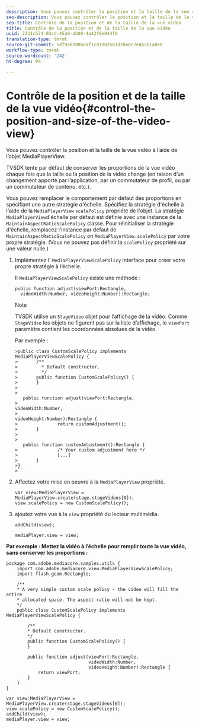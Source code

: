 ```yaml
---
description: Vous pouvez contrôler la position et la taille de la vue vidéo à l’aide de l’objet MediaPlayerView.
seo-description: Vous pouvez contrôler la position et la taille de la vue vidéo à l’aide de l’objet MediaPlayerView.
seo-title: Contrôle de la position et de la taille de la vue vidéo
title: Contrôle de la position et de la taille de la vue vidéo
uuid: 2231c574-03cd-45a8-ab00-4a42f8e044f0
translation-type: tm+mt
source-git-commit: 5df9a8b98baaf1cd1803581d2b60c7ed4261a0e8
workflow-type: tm+mt
source-wordcount: '242'
ht-degree: 0%

---
```



# Contrôle de la position et de la taille de la vue vidéo{#control-the-position-and-size-of-the-video-view}

Vous pouvez contrôler la position et la taille de la vue vidéo à l’aide de l’objet MediaPlayerView.

TVSDK tente par défaut de conserver les proportions de la vue vidéo chaque fois que la taille ou la position de la vidéo change (en raison d’un changement apporté par l’application, par un commutateur de profil, ou par un commutateur de contenu, etc.).

Vous pouvez remplacer le comportement par défaut des proportions en spécifiant une autre stratégie *d’*&#x200B;échelle. Spécifiez la stratégie d&#39;échelle à l&#39;aide de la `MediaPlayerView` `scalePolicy` propriété de l&#39;objet. La stratégie `MediaPlayerView`d&#39;échelle par défaut est définie avec une instance de la `MaintainAspectRatioScalePolicy` classe. Pour réinitialiser la stratégie d&#39;échelle, remplacez l&#39;instance par défaut de `MaintainAspectRatioScalePolicy` on `MediaPlayerView.scalePolicy` par votre propre stratégie. (Vous ne pouvez pas définir la `scalePolicy` propriété sur une valeur nulle.)

1. Implémentez l’ `MediaPlayerViewScalePolicy` interface pour créer votre propre stratégie à l’échelle.

   Il `MediaPlayerViewScalePolicy` existe une méthode :

   ```
   public function adjust(viewPort:Rectangle, 
     videoWidth:Number, videoHeight:Number):Rectangle;
   ```

   >[!NOTE]
   >
   >TVSDK utilise un `StageVideo` objet pour l’affichage de la vidéo. Comme `StageVideo` les objets ne figurent pas sur la liste d’affichage, le `viewPort` paramètre contient les coordonnées absolues de la vidéo.
   >
   >
   >Par exemple :
   >
   >
   ```
   >public class CustomScalePolicy implements MediaPlayerViewScalePolicy { 
   >       /** 
   >         * Default constructor. 
   >         */ 
   >       public function CustomScalePolicy() { 
   >       } 
   > 
   >    
      public function adjust(viewPort:Rectangle,  
   >                                                     videoWidth:Number,  
   >                                                     videoHeight:Number):Rectangle { 
   >               return customAdjustment(); 
   >       } 
   > 
   >    
      public function customAdjustment():Rectangle { 
   >               /* Your custom adjustment here */ 
   >               [...] 
   >       } 
   >}
   >```

1. Affectez votre mise en oeuvre à la `MediaPlayerView` propriété.

   ```
   var view:MediaPlayerView = MediaPlayerView.create(stage.stageVideos[0]); 
   view.scalePolicy = new CustomScalePolicy();
   ```

1. ajoutez votre vue à la `view` propriété du lecteur multimédia.

   ```
   addChild(view); 
   
   mediaPlayer.view = view;
   ```

<!--<a id="example_7B08ECCDA17B4DD191FC672BD1F4C850"></a>-->

**Par exemple : Mettez la vidéo à l’échelle pour remplir toute la vue vidéo, sans conserver les proportions :**

```
package com.adobe.mediacore.samples.utils { 
    import com.adobe.mediacore.view.MediaPlayerViewScalePolicy; 
    import flash.geom.Rectangle; 
 
    /** 
    * A very simple custom scale policy - the video will fill the entire 
    * allocated space. The aspect ratio will not be kept. 
    */ 
    public class CustomScalePolicy implements MediaPlayerViewScalePolicy { 
 
        /** 
        * Default constructor. 
        */ 
        public function CustomScalePolicy() { 
        } 
 
        public function adjust(viewPort:Rectangle, 
                               videoWidth:Number,  
                               videoHeight:Number):Rectangle { 
            return viewPort; 
        } 
    } 
} 
 
var view:MediaPlayerView = MediaPlayerView.create(stage.stageVideos[0]); 
view.scalePolicy = new CustomScalePolicy(); 
addChild(view); 
mediaPlayer.view = view;
```

